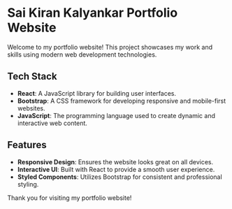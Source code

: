 # Sai Kiran Kalyankar Portfolio Website

Welcome to my portfolio website! This project showcases my work and skills using modern web development technologies.

## Tech Stack

- **React**: A JavaScript library for building user interfaces.
- **Bootstrap**: A CSS framework for developing responsive and mobile-first websites.
- **JavaScript**: The programming language used to create dynamic and interactive web content.

## Features

- **Responsive Design**: Ensures the website looks great on all devices.
- **Interactive UI**: Built with React to provide a smooth user experience.
- **Styled Components**: Utilizes Bootstrap for consistent and professional styling.

Thank you for visiting my portfolio website!
